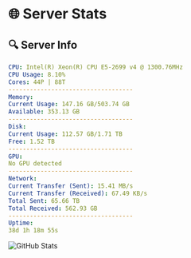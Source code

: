 # 🌐 Server Stats
## 🔍 Server Info
```yaml
CPU: Intel(R) Xeon(R) CPU E5-2699 v4 @ 1300.76MHz
CPU Usage: 8.10%
Cores: 44P | 88T
-----------------------------------
Memory:
Current Usage: 147.16 GB/503.74 GB
Available: 353.13 GB
-----------------------------------
Disk:
Current Usage: 112.57 GB/1.71 TB
Free: 1.52 TB
-----------------------------------
GPU:
No GPU detected
-----------------------------------
Network:
Current Transfer (Sent): 15.41 MB/s
Current Transfer (Received): 67.49 KB/s
Total Sent: 65.66 TB
Total Received: 562.93 GB
-----------------------------------
Uptime:
38d 1h 18m 55s
```
![GitHub Stats](https://img.shields.io/badge/Updated-2025-04-14_22:41:44-blue)